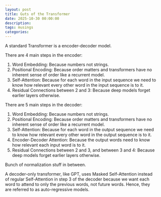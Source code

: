 ```yaml
---
layout: post
title: Guts of the Transformer
date: 2025-10-30 00:00:00
description: 
tags: musings
categories: 
---
```


A standard Transformer is a encoder-decoder model.

There are 4 main steps in the encoder:

1. Word Embedding: Because numbers not strings.
2. Positional Encoding: Because order matters and transformers have no inherent sense of order like a recurrent model.
3. Self-Attention: Because for each word in the input sequence we need to know how relevant every other word in the input sequence is to it.
4. Residual Connections between 2 and 3: Because deep models forget earlier layers otherwise.

There are 5 main steps in the decoder:

1. Word Embedding: Because numbers not strings.
2. Positional Encoding: Because order matters and transformers have no inherent sense of order like a recurrent model.
3. Self-Attention: Because for each word in the output sequence we need to know how relevant every other word in the output sequence is to it.
4. Encoder-Decoder Attention: Because the output words need to know how relevant each input word is to it.
5. Residual Connections between 2 and 3, and between 3 and 4: Because deep models forget earlier layers otherwise.

Bunch of normalization stuff in between.

A decoder-only transformer, like GPT, uses Masked Self-Attention instead of regular Self-Attention in step 3 of the decoder because we want each word to attend to only the previous words, not future words. Hence, they are referred to as auto-regressive models.
